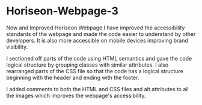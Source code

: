 # Horiseon-Webpage-3
New and Improved Horiseon Webpage I have improved the accessibility standards of the webpage and made the code easier to understand by other developers. It is also more accessible on mobile devices improving brand visibility.

I sectioned off parts of the code using HTML semantics and gave the code logical structure by grouping classes with similar attributes. I also rearranged parts of the CSS file so that the code has a logical structure beginning with the header and ending with the footer.

I added comments to both the HTML and CSS files and alt attributes to all the images which improves the webpage's accessibility.
